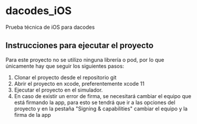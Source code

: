 # dacodes_iOS
Prueba técnica de iOS para dacodes

## Instrucciones para ejecutar el proyecto
Para este proyecto no se utilizo ninguna librería o pod, por lo que únicamente hay que seguir los siguientes pasos:
1. Clonar el proyecto desde el repositorio git
2. Abrir el proyecto en xcode, preferentemente xcode 11
3. Ejecutar el proyecto en el simulador.
4. En caso de existir un error de firma, se necesitará cambiar el equipo que está firmando la app, para esto se tendrá que ir a las opciones del proyecto y en la pestaña "Signing & capabilities" cambiar el equipo y la firma de la app
